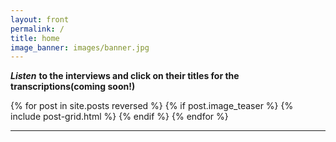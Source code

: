 ```yaml
---
layout: front
permalink: /
title: home
image_banner: images/banner.jpg
---
```


***Listen*** __to the interviews and click on their titles for the transcriptions(coming soon!)__

<div class="tiles">

{% for post in site.posts reversed %}
{% if post.image_teaser %}
{% include post-grid.html %}
{% endif %}
{% endfor %}

</div>
<hr/>